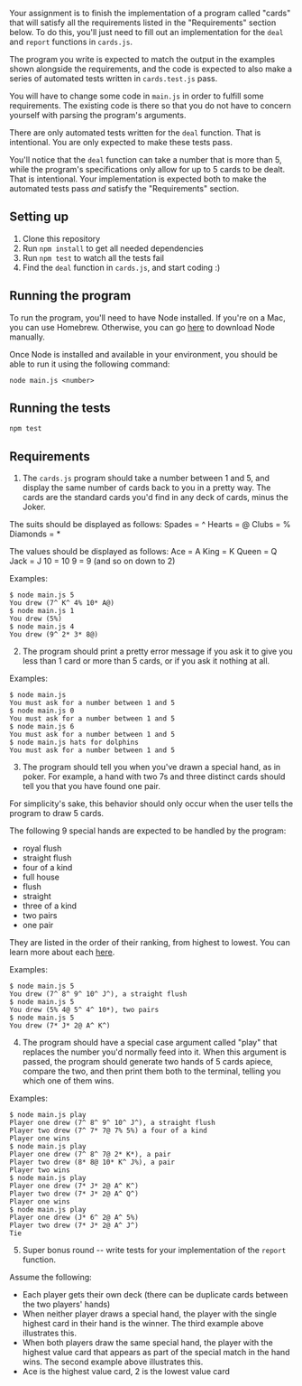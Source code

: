 Your assignment is to finish the implementation of a program called "cards" that will 
satisfy all the requirements listed in the "Requirements" section below. To do this, 
you'll just need to fill out an implementation for the `deal` and `report` functions
in `cards.js`.

The program you write is expected to match the output in the examples shown
alongside the requirements, and the code is expected to also make a series of
automated tests written in `cards.test.js` pass.

You will have to change some code in `main.js` in order to fulfill some
requirements. The existing code is there so that you do not have to
concern yourself with parsing the program's arguments.

There are only automated tests written for the `deal` function. That is intentional.
You are only expected to make these tests pass.

You'll notice that the `deal` function can take a number that is more than 5, while
the program's specifications only allow for up to 5 cards to be dealt. That is
intentional. Your implementation is expected both to make the automated tests pass
_and_ satisfy the "Requirements" section.

## Setting up

1. Clone this repository
2. Run `npm install` to get all needed dependencies
3. Run `npm test` to watch all the tests fail
4. Find the `deal` function in `cards.js`, and start coding :)

## Running the program

To run the program, you'll need to have Node installed. If you're on a Mac, you
can use Homebrew. Otherwise, you can go [here](https://nodejs.org/en/download/)
to download Node manually.

Once Node is installed and available in your environment, you should be able to
run it using the following command:

```shell
node main.js <number>
```

## Running the tests

```shell
npm test
```

## Requirements

1) The `cards.js` program should take a number between 1 and 5, and display the same
   number of cards back to you in a pretty way. The cards are the standard cards you'd
   find in any deck of cards, minus the Joker.

The suits should be displayed as follows:
Spades = ^
Hearts = @
Clubs = %
Diamonds = *

The values should be displayed as follows:
Ace = A
King = K
Queen = Q
Jack = J
10 = 10
9 = 9
(and so on down to 2)

Examples:
```shell
$ node main.js 5
You drew (7^ K^ 4% 10* A@)
$ node main.js 1
You drew (5%)
$ node main.js 4
You drew (9^ 2* 3* 8@)
```

2) The program should print a pretty error message if you ask it to give you less than 1
   card or more than 5 cards, or if you ask it nothing at all.

Examples:
```shell
$ node main.js
You must ask for a number between 1 and 5
$ node main.js 0
You must ask for a number between 1 and 5
$ node main.js 6
You must ask for a number between 1 and 5
$ node main.js hats for dolphins
You must ask for a number between 1 and 5
```

3) The program should tell you when you've drawn a special hand, as in poker.
   For example, a hand with two 7s and three distinct cards should tell you that you
   have found one pair.

For simplicity's sake, this behavior should only occur when the user tells the
program to draw 5 cards.

The following 9 special hands are expected to be handled by the program:
- royal flush
- straight flush
- four of a kind
- full house
- flush
- straight
- three of a kind
- two pairs
- one pair

They are listed in the order of their ranking, from highest to lowest. You can learn
more about each [here](https://www.cardplayer.com/rules-of-poker/hand-rankings).

Examples:
```shell
$ node main.js 5
You drew (7^ 8^ 9^ 10^ J^), a straight flush
$ node main.js 5
You drew (5% 4@ 5^ 4^ 10*), two pairs
$ node main.js 5
You drew (7* J* 2@ A^ K^)
```

4) The program should have a special case argument called "play" that replaces the
   number you'd normally feed into it. When this argument is passed, the program should
   generate two hands of 5 cards apiece, compare the two, and then print them both to
   the terminal, telling you which one of them wins.

Examples:
```shell
$ node main.js play
Player one drew (7^ 8^ 9^ 10^ J^), a straight flush
Player two drew (7^ 7* 7@ 7% 5%) a four of a kind
Player one wins
$ node main.js play
Player one drew (7^ 8^ 7@ 2* K*), a pair
Player two drew (8* 8@ 10* K^ J%), a pair
Player two wins
$ node main.js play
Player one drew (7* J* 2@ A^ K^)
Player two drew (7* J* 2@ A^ Q^)
Player one wins
$ node main.js play
Player one drew (J* 6^ 2@ A^ 5%)
Player two drew (7* J* 2@ A^ J^)
Tie
```

5) Super bonus round -- write tests for your implementation of
   the `report` function.

Assume the following:
- Each player gets their own deck (there can be duplicate cards between the two
  players' hands)
- When neither player draws a special hand, the player with the single highest card
  in their hand is the winner. The third example above illustrates this.
- When both players draw the same special hand, the player with the highest value
  card that appears as part of the special match in the hand wins. The second
  example above illustrates this.
- Ace is the highest value card, 2 is the lowest value card
